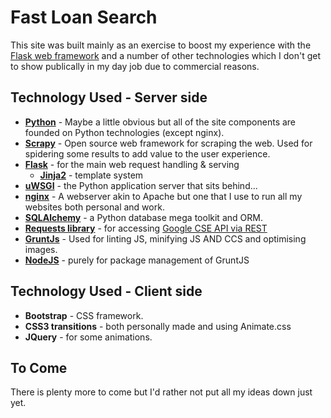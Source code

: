 Fast Loan Search
================

This site was built mainly as an exercise to boost my experience
with the [Flask web framework](http://flask.pocoo.org/) and a
number of other technologies which I don't get to show
publically in my day job due to commercial reasons.

## Technology Used - Server side

* **[Python](http://www.python.org)** - Maybe a little obvious but all of the site components are founded on Python technologies (except nginx).
* **[Scrapy](http://scrapy.org/)** - Open source web framework for scraping the web. Used for spidering some results to add value to the user experience.
* **[Flask](http://flask.pocoo.org/)** - for the main web request handling & serving
    * **[Jinja2](http://jinja.pocoo.org/docs/)** - template system
* **[uWSGI](http://uwsgi-docs.readthedocs.org)** - the Python application server that sits behind...
* **[nginx](http://wiki.nginx.org/Main)** - A webserver akin to Apache but one that I use to run all my websites both personal and work.
* **[SQLAlchemy](http://www.sqlalchemy.org/)** - a Python database mega toolkit and ORM.
* **[Requests library](docs.python-requests.org)** - for accessing [Google CSE API via REST](https://developers.google.com/custom-search/json-api/v1/overview)
* **[GruntJs](http://gruntjs.com/)** - Used for linting JS, minifying JS AND CCS and optimising images.
* **[NodeJS](http://nodejs.org/)** - purely for package management of GruntJS


## Technology Used - Client side

* **Bootstrap** - CSS framework.
* **CSS3 transitions** - both personally made and using Animate.css
* **JQuery** - for some animations.

## To Come
There is plenty more to come but I'd rather not put all my ideas down just yet.
